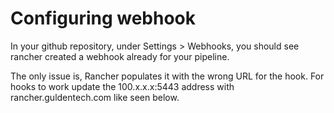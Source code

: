 # Configuring webhook

In your github repository, under Settings > Webhooks, you should see rancher created a webhook already for your pipeline.

The only issue is, Rancher populates it with the wrong URL for the hook. For hooks to work update the 100.x.x.x:5443 address with rancher.guldentech.com like seen below.

